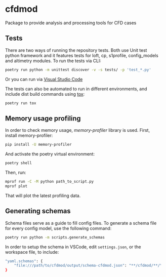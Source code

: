 # cfdmod

Package to provide analysis and processing tools for CFD cases

## Tests

There are two ways of running the repository tests. Both use Unit test python framework and it features tests for loft, cp, s1profile, config_models and altimetry modules. To run the tests via CLI:

```bash
poetry run python -m unittest discover -v -s tests/ -p 'test_*.py'
```

Or you can run via <a href="https://code.visualstudio.com/docs/python/testing" target="_blank">Visual Studio Code</a>

The tests can also be automated to run in different environments, and include dist build commands using <a href="https://tox.wiki/en/stable/" target="_blank">tox</a>:

```bash
poetry run tox
```

## Memory usage profiling

In order to check memory usage, _memory-profiler_ library is used.
First, install memory-profiler:

```bash
pip install -U memory-profiler
```

And activate the poetry virtual environment:

```bash
poetry shell
```

Then, run:

```bash
mprof run -C -M python path_to_script.py
mprof plot
```

That will plot the latest profiling data.

## Generating schemas

Schema files serve as a guide to fill config files.
To generate a schema file for every config model, use the following command:

```bash
poetry run python -m scripts.generate_schemas
```

In order to setup the schema in VSCode, edit `settings.json`, or the workspace file, to include:

```bash
"yaml.schemas": {
    "file:///path/to/cfdmod/output/schema-cfdmod.json": "**/cfdmod/**/\*.yaml"
}
```
